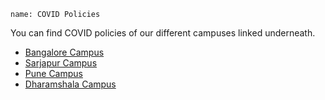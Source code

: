 ```ngMeta
name: COVID Policies
```

You can find COVID policies of our different campuses linked underneath. 

- [Bangalore Campus](https://drive.google.com/file/d/1EfASmP2Ncqd08trPyJCcLy9TY4zjor3W/view?usp=sharing)
- [Sarjapur Campus](https://drive.google.com/file/d/1DVZLY0ysKs43aOyuSSRBXObb895KdFwq/view?usp=sharing)
- [Pune Campus](https://drive.google.com/file/d/1rgggy6kRnCJcoMElNbGDnTD7uyQ9vNIz/view?usp=sharing)
- [Dharamshala Campus](https://drive.google.com/file/d/1W2-JPm9ELSFQAIewPtsWAitzrejA0SNP/view?usp=sharing)

